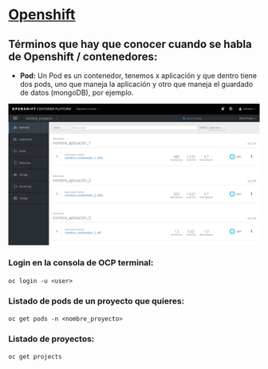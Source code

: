 # [Openshift](https://www.redhat.com/es/technologies/cloud-computing/openshift)

## Términos que hay que conocer cuando se habla de Openshift / contenedores:
- **Pod:** Un Pod es un contenedor, tenemos x aplicación y que dentro tiene dos pods, uno que maneja la aplicación y otro que maneja el guardado de datos (mongoDB), por ejemplo.

<p align="center">
<img src="images/panel.png"
	alt=""
	width="600"
	style="float: center; margin-right: 10px;" />
</p>

### Login en la consola de OCP terminal:
`oc login -u <user>`

### Listado de pods de un proyecto que quieres:
`oc get pods -n <nombre_proyecto>`

### Listado de proyectos:
`oc get projects`

